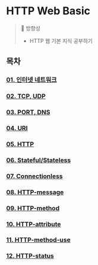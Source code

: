 
# HTTP Web Basic
> 🎉 방향성 <br>
> - HTTP 웹 기본 지식 공부하기

## 목차

### [01. 인터넷 네트워크](HTTP/01.internet-network.md)
### [02. TCP, UDP](HTTP/02.TCP-UDP.md)
### [03. PORT, DNS](HTTP/03.port-DNS.md)
### [04. URI](HTTP/04.URI.md)
### [05. HTTP](HTTP/05.HTTP.md)
### [06. Stateful/Stateless](HTTP/06.stateful-less.md)
### [07. Connectionless](HTTP/07.connectionless.md)
### [08. HTTP-message](HTTP/08.HTTP-message.md)
### [09. HTTP-method](HTTP/09.HTTP-method.md)
### [10. HTTP-attribute](HTTP/10.HTTP-attribute.md)
### [11. HTTP-method-use](HTTP/11.HTTP-method-use.md)
### [12. HTTP-status](HTTP/12.HTTP-status.md)